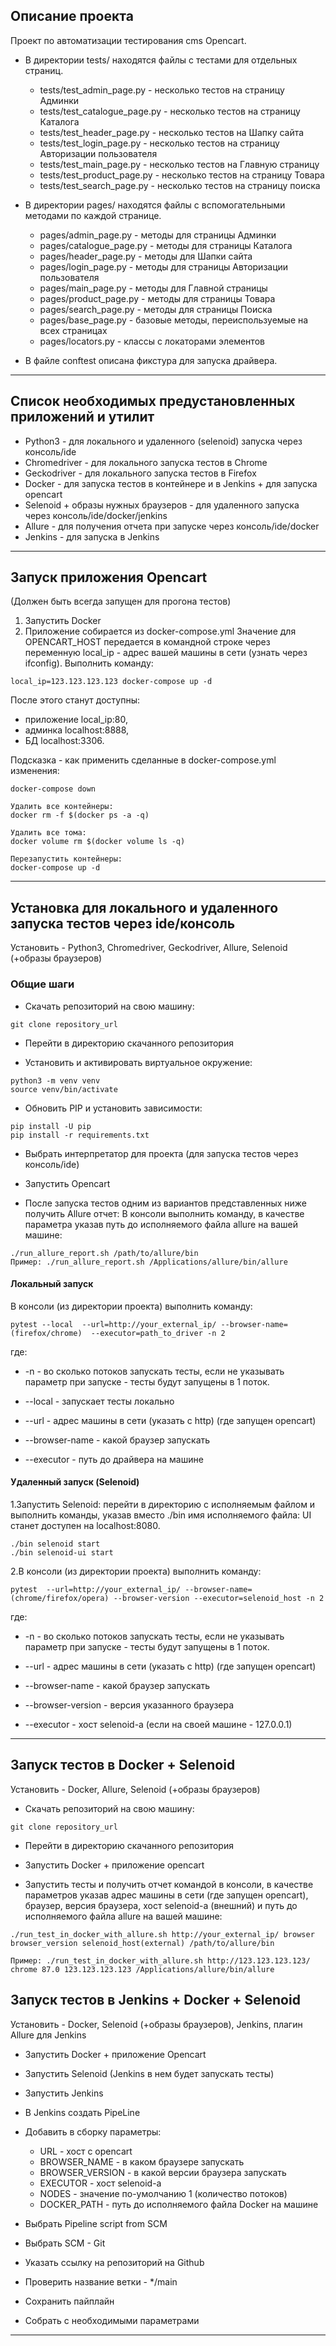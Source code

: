 ## Описание проекта

Проект по автоматизации тестирования cms Opencart.


+ В директории tests/ находятся файлы с тестами для отдельных страниц.
  
  - tests/test_admin_page.py - несколько тестов на страницу Админки
  - tests/test_catalogue_page.py - несколько тестов на страницу Каталога
  - tests/test_header_page.py - несколько тестов на Шапку сайта
  - tests/test_login_page.py - несколько тестов на страницу Авторизации пользователя
  - tests/test_main_page.py - несколько тестов на Главную страницу
  - tests/test_product_page.py - несколько тестов на страницу Товара
  - tests/test_search_page.py - несколько тестов на страницу поиска

+ В директории pages/ находятся файлы с вспомогательными методами по каждой странице.

  - pages/admin_page.py - методы для страницы Админки
  - pages/catalogue_page.py - методы для страницы Каталога
  - pages/header_page.py - методы для Шапки сайта
  - pages/login_page.py - методы для страницы Авторизации пользователя
  - pages/main_page.py - методы для Главной страницы
  - pages/product_page.py - методы для страницы Товара
  - pages/search_page.py - методы для страницы Поиска
  - pages/base_page.py - базовые методы, переиспользуемые на всех страницах
  - pages/locators.py - классы с локаторами элементов

+ В файле conftest описана фикстура для запуска драйвера.
____

## Список необходимых предустановленных приложений и утилит

- Python3 - для локального и удаленного (selenoid) запуска через консоль/ide
- Chromedriver - для локального запуска тестов в Chrome
- Geckodriver - для локального запуска тестов в Firefox
- Docker - для запуска тестов в контейнере и в Jenkins + для запуска opencart
- Selenoid + образы нужных браузеров - для удаленного запуска через консоль/ide/docker/jenkins
- Allure - для получения отчета при запуске через консоль/ide/docker
- Jenkins - для запуска в Jenkins
____

## Запуск приложения Opencart
(Должен быть всегда запущен для прогона тестов)

1. Запустить Docker
2. Приложение собирается из docker-compose.yml
Значение для OPENCART_HOST передается в командной строке через переменную local_ip - адрес вашей машины в сети
(узнать через ifconfig).
Выполнить команду:

```
local_ip=123.123.123.123 docker-compose up -d
```
После этого станут доступны: 
- приложение local_ip:80,
- админка localhost:8888,
- БД localhost:3306.


Подсказка - как применить сделанные в docker-compose.yml изменения:
```
docker-compose down 

Удалить все контейнеры:
docker rm -f $(docker ps -a -q)

Удалить все тома:
docker volume rm $(docker volume ls -q)

Перезапустить контейнеры:
docker-compose up -d

```

______

## Установка для локального и удаленного запуска тестов через ide/консоль
Установить - Python3, Chromedriver, Geckodriver, Allure, Selenoid (+образы браузеров)


### Общие шаги
- Скачать репозиторий на свою машину:

```
git clone repository_url
```

- Перейти в директорию скачанного репозитория

- Установить и активировать виртуальное окружение:

```
python3 -m venv venv
source venv/bin/activate
```
- Обновить PIP и установить зависимости:

```
pip install -U pip
pip install -r requirements.txt
```

- Выбрать интерпретатор для проекта (для запуска тестов через консоль/ide)

- Запустить Opencart

- После запуска тестов одним из вариантов представленных ниже получить Allure отчет:
В консоли выполнить команду, в качестве параметра указав путь до исполняемого файла allure на вашей машине:

```
./run_allure_report.sh /path/to/allure/bin
Пример: ./run_allure_report.sh /Applications/allure/bin/allure
```


#### Локальный запуск

В консоли (из директории проекта) выполнить команду:

```
pytest --local  --url=http://your_external_ip/ --browser-name=(firefox/chrome)  --executor=path_to_driver -n 2
```
где:

- -n - во сколько потоков запускать тесты, если не указывать параметр при запуске - тесты будут запущены в 1 поток.

- --local - запускает тесты локально

- --url - адрес машины в сети (указать с http) (где запущен opencart)

- --browser-name - какой браузер запускать

- --executor - путь до драйвера на машине  



#### Удаленный запуск (Selenoid)

1.Запустить Selenoid:
перейти в директорию с исполняемым файлом и выполнить команды, указав вместо ./bin имя исполняемого файла:
UI станет доступен на localhost:8080.
```
./bin selenoid start
./bin selenoid-ui start
```

2.В консоли (из директории проекта) выполнить команду:

```
pytest  --url=http://your_external_ip/ --browser-name=(chrome/firefox/opera) --browser-version --executor=selenoid_host -n 2
```
где:

- -n - во сколько потоков запускать тесты, если не указывать параметр при запуске - тесты будут запущены в 1 поток.

- --url - адрес машины в сети (указать с http) (где запущен opencart)

- --browser-name - какой браузер запускать

- --browser-version - версия указанного браузера

- --executor - хост selenoid-а (если на своей машине - 127.0.0.1)
____



## Запуск тестов в Docker + Selenoid
Установить - Docker, Allure, Selenoid (+образы браузеров)

- Скачать репозиторий на свою машину:

```
git clone repository_url
```

- Перейти в директорию скачанного репозитория


- Запустить Docker + приложение opencart

- Запустить тесты и получить отчет командой в консоли, в качестве параметров указав 
адрес машины в сети (где запущен opencart), 
браузер, версия браузера, хост selenoid-а (внешний)
и путь до исполняемого файла allure на вашей машине:

```
./run_test_in_docker_with_allure.sh http://your_external_ip/ browser browser_version selenoid_host(external) /path/to/allure/bin

Пример: ./run_test_in_docker_with_allure.sh http://123.123.123.123/ chrome 87.0 123.123.123.123 /Applications/allure/bin/allure
```

## Запуск тестов в Jenkins + Docker + Selenoid
Установить - Docker, Selenoid (+образы браузеров), Jenkins, плагин Allure для Jenkins

- Запустить Docker + приложение Opencart

- Запустить Selenoid (Jenkins в нем будет запускать тесты)

- Запустить Jenkins

- В Jenkins создать PipeLine

- Добавить в сборку параметры:
  + URL - хост с opencart
  + BROWSER_NAME  - в каком браузере запускать
  + BROWSER_VERSION - в какой версии браузера запускать
  + EXECUTOR - хост selenoid-а
  + NODES - значение по-умолчанию 1 (количество потоков)
  + DOCKER_PATH - путь до исполняемого файла Docker на машине
  
- Выбрать Pipeline script from SCM

- Выбрать SCM - Git

- Указать ссылку на репозиторий на Github

- Проверить название ветки - */main

- Сохранить пайплайн

- Собрать с необходимыми параметрами 
____
